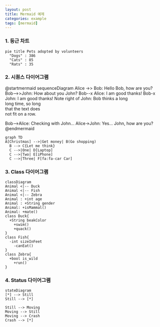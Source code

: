 ```yaml
---
layout: post
title: Mermaid 예제
categories: example
tags: [mermaid]
---
```


### 1. 둥근 차트

```mermaid!
pie title Pets adopted by volunteers
  "Dogs" : 386
  "Cats" : 85
  "Rats" : 35
```

### 2. 시퀀스 다이어그램

@startmermaid
sequenceDiagram
  Alice ->> Bob: Hello Bob, how are you?
  Bob-->>John: How about you John?
  Bob--x Alice: I am good thanks!
  Bob-x John: I am good thanks!
  Note right of John: Bob thinks a long<br/>long time, so long<br/>that the text does<br/>not fit on a row.
  
  Bob-->Alice: Checking with John...
  Alice->John: Yes... John, how are you?
@endmermaid

```mermaid!
graph TD
A[Christmas] -->|Get money| B(Go shopping)
  B --> C{Let me think}
  C -->|One| D[Laptop]
  C -->|Two| E[iPhone]
  C -->|Three| F[fa:fa-car Car]
```

### 3. Class 다이어그램

```mermaid!
classDiagram
Animal <|-- Duck
Animal <|-- Fish
Animal <|-- Zebra
Animal : +int age
Animal : +String gender
Animal: +isMammal()
Animal: +mate()
class Duck{
  +String beakColor
    +swim()
    +quack()
}
class Fish{
  -int sizeInFeet
    -canEat()
}
class Zebra{
  +bool is_wild
    +run()
}
```

### 4. Status 다이어그램

```mermaid!
stateDiagram
[*] --> Still
Still --> [*]

Still --> Moving
Moving --> Still
Moving --> Crash
Crash --> [*]
```
